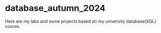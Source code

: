 # database_autumn_2024
Here are my labs and some projects based on my university database(SQL) course.
